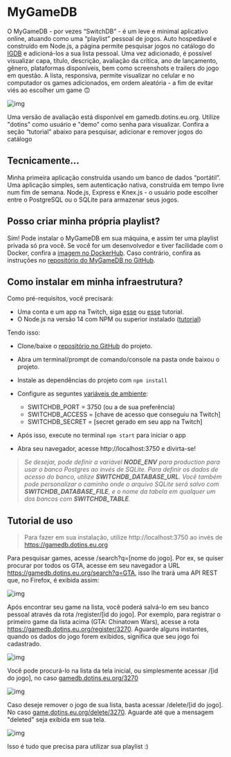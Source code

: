 # MyGameDB

O MyGameDB - por vezes “SwitchDB” - é um leve e minimal  aplicativo online, atuando como uma “playlist” pessoal de jogos. Auto  hospedável e construído em Node.js, a página permite pesquisar jogos no  catálogo do [IGDB](https://www.igdb.com/) e adicioná-los a sua lista pessoal. Uma vez adicionado, é possível  visualizar capa, título, descrição, avaliação da crítica, ano de  lançamento, gênero, plataformas disponíveis, bem como screenshots e  trailers do jogo em questão. A lista, responsiva, permite visualizar no  celular e no computador os games adicionados, em ordem aleatória - a fim de evitar viés ao escolher um game 🙃



![img](https://i.imgur.com/ApK4RWv.jpg)



Uma versão de avaliação está disponível em gamedb.dotins.eu.org. Utilize "dotins" como usuário e "demo" como senha para visualizar. Confira a seção “tutorial”  abaixo para pesquisar, adicionar e remover jogos do catálogo



## Tecnicamente…

Minha primeira aplicação construída usando um banco de dados “portátil”. Uma  aplicação simples, sem autenticação nativa, construída em tempo livre  num fim de semana. Node.js, Express e Knex.js - o usuário pode escolher  entre o PostgreSQL ou o SQLite para armazenar seus jogos.



## Posso criar minha própria playlist?

Sim! Pode instalar o MyGameDB em sua máquina, e assim ter uma playlist  privada só pra você. Se você for um desenvolvedor e tiver facilidade com o Docker, confira a [imagem no DockerHub](https://hub.docker.com/r/martindoug/mygamedb). Caso contrário, confira as instruções no [repositório do MyGameDB no GitHub](https://github.com/DouglasMartins1999/MyGameDB).



## Como instalar em minha infraestrutura?

Como pré-requisitos, você precisará:

- Uma conta e um app na Twitch, siga [esse](https://dev.twitch.tv/docs/authentication/register-app) ou [esse](https://api-docs.igdb.com/#about) tutorial.
- O Node.js na versão 14 com NPM ou superior instalado ([tutorial](https://www.treinaweb.com.br/blog/instalacao-do-node-js-windows-mac-e-linux))

Tendo isso:

- Clone/baixe o [repositório no GitHub](https://github.com/DouglasMartins1999/MyGameDB) do projeto.
- Abra um terminal/prompt de comando/console na pasta onde baixou o projeto.
- Instale as dependências do projeto com `npm install`
- Configure as seguntes [variáveis de ambiente](https://www.twilio.com/blog/como-definir-variaveis-de-ambiente):
  - SWITCHDB_PORT = 3750 (ou a de sua preferência)
  - SWITCHDB_ACCESS = [chave de acesso que conseguiu na Twitch]
  - SWITCHDB_SECRET = [secret gerado em seu app na Twitch]


- Após isso, execute no terminal `npm start` para iniciar o app
- Abra seu navegador, acesse http://localhost:3750 e divirta-se!

> *Se desejar, pode definir a variável **NODE_ENV** para production para usar o banco Postgres ao invés de SQLite. Para definir os dados de acesso do banco, utilize **SWITCHDB_DATABASE_URL**. Você também pode personalizar o caminho onde o arquivo SQLite será salvo com **SWITCHDB_DATABASE_FILE**, e o nome da tabela em qualquer um dos bancos com **SWITCHDB_TABLE**.*



## Tutorial de uso

> Para fazer em sua instalação, utilize http://localhost:3750 ao invés de https://gamedb.dotins.eu.org

Para pesquisar games, acesse /search?q=[nome do jogo]. Por ex, se quiser  procurar por todos os GTA, acesse em seu navegador a URL https://gamedb.dotins.eu.org/search?q=GTA, isso lhe trará uma API REST que, no Firefox, é exibida assim:

![img](https://i.imgur.com/9avHuQR.png)

Após encontrar seu game na lista, você poderá salvá-lo em seu banco pessoal  através da rota /register/[id do jogo]. Por exemplo, para registrar o  primeiro game da lista acima (GTA: Chinatown Wars), acesse a rota https://gamedb.dotins.eu.org/register/3270. Aguarde alguns instantes, quando os dados do jogo forem exibidos, significa que seu jogo foi cadastrado.

![img](https://i.imgur.com/L4Eg37H.png)

Você pode procurá-lo na lista da tela inicial, ou simplesmente acessar /[id do jogo], no caso [gamedb.dotins.eu.org/3270](https://gamedb.dotins.eu.org/3270)

![img](https://i.imgur.com/a3vb318.png)

Caso deseje remover o jogo de sua lista, basta acessar /delete/[id do jogo]. No caso [game.dotins.eu.org/delete/3270](https://game.dotins.eu.org/delete/3270). Aguarde até que a mensagem "deleted" seja exibida em sua tela.

![img](https://i.imgur.com/TB71rga.png)

Isso é tudo que precisa para utilizar sua playlist :)
